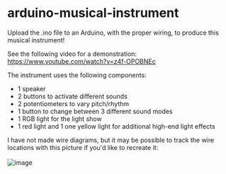 # arduino-musical-instrument

Upload the .ino file to an Arduino, with the proper wiring, to produce this musical instrument!

See the following video for a demonstration: https://www.youtube.com/watch?v=z4f-OPOBNEc

The instrument uses the following components:
- 1 speaker
- 2 buttons to activate different sounds
- 2 potentiometers to vary pitch/rhythm
- 1 button to change between 3 different sound modes
- 1 RGB light for the light show
- 1 red light and 1 one yellow light for additional high-end light effects

I have not made wire diagrams, but it may be possible to track the wire locations with this picture if you'd like to recreate it:
<br>
<br>
![image](https://raw.githubusercontent.com/vicb1/arduino-projects/master/musical-instrument/pic2.jpg)
